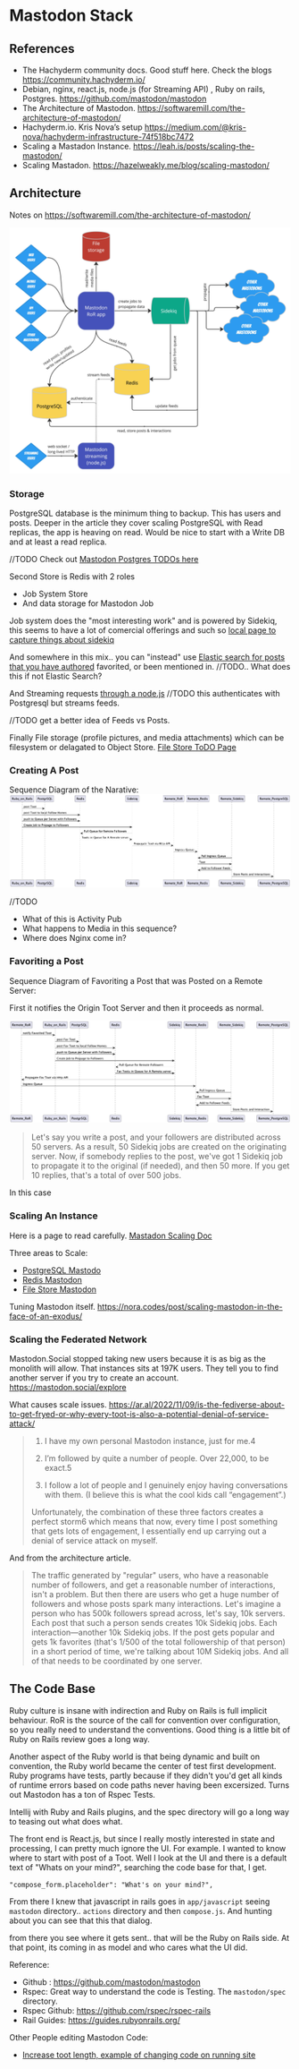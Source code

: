 # Mastodon Stack



## References
 * The Hachyderm community docs. Good stuff here. Check the blogs  https://community.hachyderm.io/
 * Debian, nginx, react.js, node.js (for Streaming API) ,  Ruby on rails, Postgres. https://github.com/mastodon/mastodon
 * The Architecture of Mastodon. https://softwaremill.com/the-architecture-of-mastodon/ 
 * Hachyderm.io. Kris Nova’s setup https://medium.com/@kris-nova/hachyderm-infrastructure-74f518bc7472
 * Scaling a Mastadon Instance. https://leah.is/posts/scaling-the-mastodon/
 * Scaling Mastadon.  https://hazelweakly.me/blog/scaling-mastodon/


## Architecture 

Notes on https://softwaremill.com/the-architecture-of-mastodon/

![Architecture of Mastodon from the article](images/mastodon-architecture.jpeg)

### Storage

PostgreSQL database is the minimum thing to backup.  This has users and posts.  Deeper in the
article they cover scaling PostgreSQL with Read replicas, the app is heaving on read.  Would 
be nice to start with a Write DB and at least a read replica. 

//TODO Check out [Mastodon Postgres TODOs here](postgresql.md)

Second Store is Redis with 2 roles
 * Job System Store
 * And data storage for Mastodon Job

Job system does the "most interesting work" and is powered by Sidekiq, this seems to have a 
lot of comercial offerings and such so [local page to capture things about sidekiq](sidekiq.md)

And somewhere in this mix.. you can "instead" use [Elastic search for posts that you have authored](https://docs.joinmastodon.org/admin/optional/elasticsearch/)
favorited, or been mentioned in.  //TODO.. What does this if not Elastic Search? 

And Streaming requests [through a node.js](https://docs.joinmastodon.org/methods/streaming/)
//TODO this authenticates with Postgresql but streams feeds.  

//TODO get a better idea of Feeds vs Posts.  

Finally File storage (profile pictures, and media attachments)  which can be filesystem or delagated 
to Object Store. [File Store ToDO Page](file-store.md)

### Creating A Post 

Sequence Diagram of the Narative:
![Mastodon Post Flow](images/post.png)

//TODO
 * What of this is Activity Pub
 * What happens to Media in this sequence? 
 * Where does Nginx come in? 

### Favoriting a Post

Sequence Diagram of Favoriting a Post that was Posted on a Remote Server:

First it notifies the Origin Toot Server and then it proceeds as normal. 

![Mastodon Remote Favorite Flow](images/favorite.png)

>Let's say you write a post, and your followers are distributed across 50 servers. As a result, 50 Sidekiq 
> jobs are created on the originating server. Now, if somebody replies to the post, we've got 1 Sidekiq 
> job to propagate it to the original (if needed), and then 50 more. If you get 10 replies, that's a total 
> of over 500 jobs.

In this case 


### Scaling An Instance

Here is a page to read carefully. [Mastadon Scaling Doc](https://github.com/mastodon/documentation/blob/master/content/en/admin/scaling.md)

Three areas to Scale:
  * [PostgreSQL Mastodo](postgresql.md)
  * [Redis Mastodon](redis.md)
  * [File Store Mastodon](file-store.md)

Tuning Mastodon itself. https://nora.codes/post/scaling-mastodon-in-the-face-of-an-exodus/

### Scaling the Federated Network

Mastodon.Social stopped taking new users because it is as big as the monolith will allow. 
That instances sits at 197K users.    They tell you to find another server if you try to 
create an account. https://mastodon.social/explore

What causes scale issues.  https://ar.al/2022/11/09/is-the-fediverse-about-to-get-fryed-or-why-every-toot-is-also-a-potential-denial-of-service-attack/

>1. I have my own personal Mastodon instance, just for me.4
>
>2. I’m followed by quite a number of people. Over 22,000, to be exact.5
>
>3. I follow a lot of people and I genuinely enjoy having conversations with them. (I believe this is 
>    what the cool kids call “engagement”.)
>
> Unfortunately, the combination of these three factors creates a perfect storm6 which means that now, 
> every time I post something that gets lots of engagement, I essentially end up carrying out a 
> denial of service attack on myself.

And from the architecture article.

>The traffic generated by "regular" users, who have a reasonable number of followers, and get a reasonable 
> number of interactions, isn't a problem. But then there are users who get a huge number of followers and 
> whose posts spark many interactions. Let's imagine a person who has 500k followers spread across, let's say,
> 10k servers. Each post that such a person sends creates 10k Sidekiq jobs. Each interaction—another 10k 
> Sidekiq jobs. If the post gets popular and gets 1k favorites (that's 1/500 of the total followership of 
> that person) in a short period of time, we're talking about 10M Sidekiq jobs. And all of that needs to be 
> coordinated by one server.


## The Code Base

Ruby culture is insane with indirection and Ruby on Rails is full implicit behaviour.   RoR is the source of the 
call for convention over configuration, so you really need to understand the conventions.   Good thing is 
a little bit of Ruby on Rails review goes a long way.   

Another aspect of the Ruby world is that being dynamic and built on convention, the Ruby world became the center of 
test first development.  Ruby programs have tests, partly because if they didn't you'd get all kinds of runtime errors 
based on code paths never having been excersized.  Turns out Mastodon has a ton of Rspec Tests.  

Intellij with Ruby and Rails plugins, and the spec directory will go a long way to teasing out what does what. 

The front end is React.js, but since I really mostly interested in state and processing, I can pretty much ignore 
the UI.  For example.  I wanted to know where to start with post of a Toot.  Well I look at the UI and there is a 
default text of "Whats on your mind?", searching the code base for that, I get.  

    "compose_form.placeholder": "What's on your mind?",

From there I knew that javascript in rails goes in `app/javascript` seeing `mastodon` directory.. `actions` directory
and then `compose.js`.  And hunting about you can see that this that dialog. 

from there you see where it gets sent.. that will be the Ruby on Rails side.  At that point, its coming in as  model and 
who cares what the UI did. 

Reference: 
  * Github : https://github.com/mastodon/mastodon
  * Rspec: Great way to understand the code is Testing.  The `mastodon/spec` directory.  
  * Rspec Github: https://github.com/rspec/rspec-rails
  * Rail Guides: https://guides.rubyonrails.org/
 
Other People editing Mastodon Code:
  * [Increase toot length, example of changing code on running site](https://www.draklyckan.se/2021/11/how-to-increase-the-character-limit-for-toots-in-mastodon/)